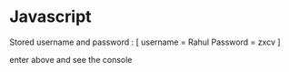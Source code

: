 # Javascript

Stored username and password :
[ username = Rahul 
Password = zxcv ]

enter above and see the console
